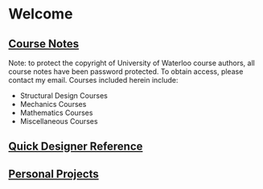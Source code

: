 # Welcome

## [Course Notes](courses/)

Note: to protect the copyright of University of Waterloo course authors, all course notes have been password protected. To obtain access, please contact my email. Courses included herein include:

- Structural Design Courses
- Mechanics Courses
- Mathematics Courses
- Miscellaneous Courses

## [Quick Designer Reference](designmaterial/)

## [Personal Projects](personalprojects/)
